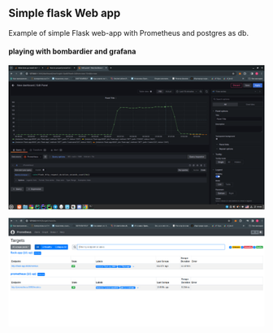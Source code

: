 ## Simple flask Web app

Example of simple Flask web-app with Prometheus and postgres as db.

#### playing with bombardier and grafana
![image](./images/grafana-with-bombardier.png)


![image](./images/prometheus-test.png)